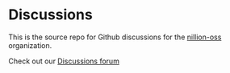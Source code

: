 # Discussions

This is the source repo for Github discussions for the [nillion-oss](https://github.com/nillion-oss) organization.

Check out our [Discussions forum](https://github.com/orgs/nillion-oss/discussions)
